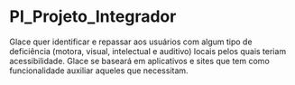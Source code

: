 # PI_Projeto_Integrador
Glace quer identificar e repassar aos usuários com algum tipo de deficiência (motora, visual, intelectual e auditivo) locais pelos quais teriam acessibilidade.
Glace se baseará em aplicativos e sites que tem como funcionalidade auxiliar aqueles que necessitam. 
